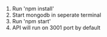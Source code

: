 1. Run 'npm install'
2. Start mongodb in seperate terminal
3. Run 'npm start'
4. API will run on 3001 port by default
